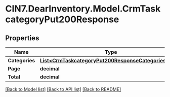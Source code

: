# CIN7.DearInventory.Model.CrmTaskcategoryPut200Response

## Properties

| Name           | Type                                                                                                            | Description | Notes      |
| -------------- | --------------------------------------------------------------------------------------------------------------- | ----------- | ---------- |
| **Categories** | [**List&lt;CrmTaskcategoryPut200ResponseCategoriesInner&gt;**](CrmTaskcategoryPut200ResponseCategoriesInner.md) |             | [optional] |
| **Page**       | **decimal**                                                                                                     |             | [optional] |
| **Total**      | **decimal**                                                                                                     |             | [optional] |

[[Back to Model list]](../README.md#documentation-for-models) [[Back to API list]](../README.md#documentation-for-api-endpoints) [[Back to README]](../README.md)
